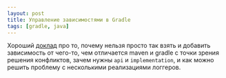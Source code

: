 ```yaml
---
layout: post
title: Управление зависимостями в Gradle
tags: [gradle, java]
---
```

Хороший [доклад](https://www.youtube.com/watch?v=MU0Gs7i0D6w) про то, почему нельзя просто так взять и добавить зависимость от чего-то, чем отличается maven и gradle с точки зрения решения конфликтов, зачем нужны `api` и `implementation`, и как можно решить проблему с несколькими реализациями логгеров.
